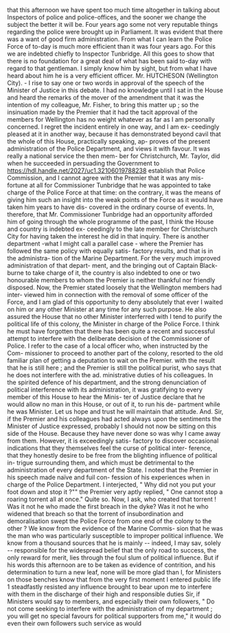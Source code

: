 that this afternoon we have spent too much time altogether in talking about Inspectors of police and police-offices, and the sooner we change the subject the better it will be. Four years ago some not very reputable things regarding the police were brought up in Parliament. It was evident that there was a want of good firm administration. From what I can learn the Police Force of to-day is much more efficient than it was four years ago. For this we are indebted chiefly to Inspector Tunbridge. All this goes to show that there is no foundation for a great deal of what has been said to-day with regard to that gentleman. I simply know him by sight, but from what I have heard about him he is a very efficient officer. Mr. HUTCHESON (Wellington City). - I rise to say one or two words in approval of the speech of the Minister of Justice in this debate. I had no knowledge until I sat in the House and heard the remarks of the mover of the amendment that it was the intention of my colleague, Mr. Fisher, to bring this matter up ; so the insinuation made by the Premier that it had the tacit approval of the members for Wellington has no weight whatever as far as I am personally concerned. I regret the incident entirely in one way, and I am ex- ceedingly pleased at it in another way, because it has demonstrated beyond cavil that the whole of this House, practically speaking, ap- proves of the present administration of the Police Department, and views it with favour. It was really a national service the then mem- ber for Christchurch, Mr. Taylor, did when he succeeded in persuading the Government to https://hdl.handle.net/2027/uc1.32106019788238 establish that Police Commission, and I cannot agree with the Premier that it was any mis- fortune at all for Commissioner Tunbridge that he was appointed to take charge of the Police Force at that time: on the contrary, it was the means of giving him such an insight into the weak points of the Force as it would have taken him years to have dis- covered in the ordinary course of events. In, therefore, that Mr. Commissioner Tunbridge had an opportunity afforded him of going through the whole programme of the past, I think the House and country is indebted ex- ceedingly to the late member for Christchurch City for having taken the interest he did in that inquiry. There is another department -what I might call a parallel case - where the Premier has followed the same policy with equally satis- factory results, and that is in the administra- tion of the Marine Department. For the very much improved administration of that depart- ment, and the bringing out of Captain Black- burne to take charge of it, the country is also indebted to one or two honourable members to whom the Premier is neither thankful nor friendly disposed. Now, the Premier stated loosely that the Wellington members had inter- viewed him in connection with the removal of some officer of the Force, and I am glad of this opportunity to deny absolutely that ever I waited on him or any other Minister at any time for any such purpose. He also assured the House that no other Minister interferred with I tend to purify the political life of this colony, the Minister in charge of the Police Force. I think he must have forgotten that there has been quite a recent and successful attempt to interfere with the deliberate decision of the Commissioner of Police. I refer to the case of a local officer who, when instructed by the Com- missioner to proceed to another part of the colony, resorted to the old familiar plan of getting a deputation to wait on the Premier. with the result that he is still here ; and the Premier is still the political purist, who says that he does not interfere with the ad. ministrative duties of his colleagues. In the spirited defence of his department, and the strong denunciation of political interference with its administration, it was gratifying to every member of this House to hear the Minis- ter of Justice declare that he would allow no man in this House, or out of it, to run his de- partment while he was Minister. Let us hope and trust he will maintain that attitude. And. Sir, if the Premier and his colleagues had acted always upon the sentiments the Minister of Justice expressed, probably I should not now be sitting on this side of the House. Because they have never done so was why I came away from them. However, it is exceedingly satis- factory to discover occasional indications that they themselves feel the curse of political inter- ference, that they honestly desire to be free from the blighting influence of political in- trigue surrounding them, and which must be detrimental to the administration of every department of the State. I noted that the Premier in his speech made naïve and fuil con- fession of his experiences when in charge of the Police Department. I interjected, " Why did not you put your foot down and stop it ?"" the Premier very aptly replied, " One cannot stop a roaring torrent all at once." Quite so. Now, I ask, who created that torrent ! Was it not he who made the first breach in the dyke? Was it not he who widened that breach so that the torrent of insubordination and demoralisation swept the Police Force from one end of the colony to the other ? We know from the evidence of the Marine Commis- sion that he was the man who was particularly susceptible to improper political influence. We know from a thousand sources that he is mainly -- indeed, I may sav, solely -- responsible for the widespread belief that the only road to success, the only reward for merit, lies through the foul slum of political influence. But if his words this afternoon are to be taken as evidence of contrition, and his determination to turn a new leaf, none will be more glad than I, for Ministers on those benches know that from the very first moment I entered public life 1 steadfastly resisted any influence brought to bear upon me to interfere with them in the discharge of their high and responsible duties Sir, if Ministers would say to members, and especially their own followers, " Do not come seeking to interfere with the administration of my department ; you will get no special favours for political supporters from me," it would do even their own followers such service as would 